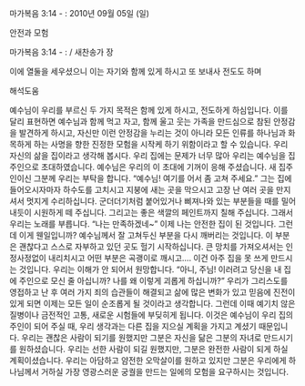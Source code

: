 마가복음 3:14 - : 
2010년 09월 05일 (일)

안전과 모험



마가복음 3:14 - : / 새찬송가  장


이에 열둘을 세우셨으니 이는 자기와 함께 있게 하시고 또 보내사 전도도 하며

해석도움





예수님이 우리를 부르신 두 가지 목적은 함께 있게 하시고, 전도하게 하심입니다. 
이를 달리 표현하면 예수님과 함께 먹고 자고, 함께 울고 웃는 가족을 만드심으로 참된 안정감을 발견하게 하시고, 자신만 이런 안정감을 누리는 것이 아니라 모든 인류를 하나님과 화목하게 하는 사명을 향한 진정한 모험을 시작케 하기 위함이라고 할 수 있습니다. 
우리 자신의 삶을 집이라고 생각해 봅시다. 우리 집에는 문제가 너무 많아 우리는 예수님을 집주인으로 초대하였습니다. 예수님은 우리의 이 초대에 기꺼이 응해 주셨습니다. 새 집주인이신 그분께 우리는 부탁을 합니다. 
“예수님! 여기를 어서 좀 고쳐 주세요.”
그는 집에 들어오시자마자 하수도를 고치시고 지붕에 새는 곳을 막으시고 고장 난 여러 곳을 만지셔서 멋지게 수리하십니다. 
군더더기처럼 붙어있거나 삐져나와 있는 부분들을 때를 밀어내듯이 시원하게 떼 주십니다. 그리고는 좋은 색깔의 페인트까지 칠해 주십니다. 그래서 우리는 노래를 부릅니다. 
“나는 만족하겠네~”
이제 나는 안전한 집이 된 것입니다. 
그런데 이게 웬일입니까?
예수님께서 잘 고쳐두신 부분을 다시 깨버리는 것입니다. 이 부분은 괜찮다고 스스로 자부하고 있던 곳도 헐기 시작하십니다. 큰 망치를 가져오셔서는 인정사정없이 내리치시고 어떤 부분은 곡괭이로 깨시고…. 이건 아주 집을 못 쓰게 만드시는 것입니다. 우리는 이해가 안 되어서 원망합니다.
“아니, 주님! 이러려고 당신을 내 집에 주인으로 모신 줄 아십니까? 나를 왜 이렇게 괴롭게 하십니까?”
우리가 그리스도를 영접하고 난 후 여러 가지 죄의 습관들이 해결되고 삶에 많은 변화가 있고 믿음에 진전이 있게 되면 이제는 모든 일이 순조롭게 될 것이라고 생각합니다. 
그런데 이때 예기치 않은 질병이나 금전적인 고통, 새로운 시험들에 부딪히게 됩니다. 이것은 예수님이 우리 집의 주인이 되어 주실 때, 우리 생각과는 다른 집을 지으실 계획을 가지고 계셨기 때문입니다.
우리는 괜찮은 사람이 되기를 원했지만 그분은 자신을 닮은 그분의 자녀로 만드시기를 원하셨습니다. 우리는 선한 사람이 되길 원했지만, 그분은 완전한 사람이 되게 하실 계획이셨습니다. 우리는 아담하고 얌전한 오막살이를 원하고 있지만 그분은 우리에게 하나님께서 거하실 가장 영광스러운 궁궐을 만드는 일에의 모험을 요구하시는 것입니다.